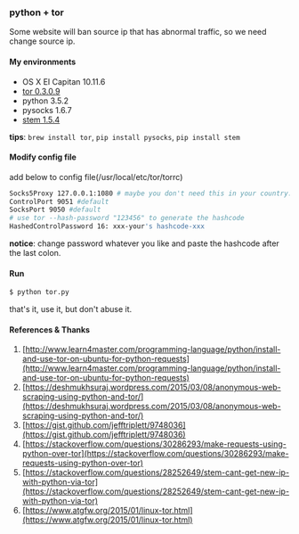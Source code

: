 ### python + tor

Some website will ban source ip that has abnormal traffic, so we need change source ip.

#### My environments

* OS X EI Capitan 10.11.6
* [tor 0.3.0.9](https://www.torproject.org/projects/torbrowser.html.en)
* python 3.5.2
* pysocks 1.6.7
* [stem 1.5.4](https://stem.torproject.org/)

**tips**: `brew install tor`, `pip install pysocks`, `pip install stem`

#### Modify config file

add below to config file(/usr/local/etc/tor/torrc)

```bash
Socks5Proxy 127.0.0.1:1080 # maybe you don't need this in your country.
ControlPort 9051 #default
SocksPort 9050 #default
# use tor --hash-password "123456" to generate the hashcode
HashedControlPassword 16: xxx-your's hashcode-xxx
```

**notice**: change password whatever you like and paste the hashcode after the last colon.

#### Run

```bash
$ python tor.py
```

that's it, use it, but don't abuse it.

#### References & Thanks

1. [http://www.learn4master.com/programming-language/python/install-and-use-tor-on-ubuntu-for-python-requests](http://www.learn4master.com/programming-language/python/install-and-use-tor-on-ubuntu-for-python-requests)
2. [https://deshmukhsuraj.wordpress.com/2015/03/08/anonymous-web-scraping-using-python-and-tor/](https://deshmukhsuraj.wordpress.com/2015/03/08/anonymous-web-scraping-using-python-and-tor/)
3. [https://gist.github.com/jefftriplett/9748036](https://gist.github.com/jefftriplett/9748036)
4. [https://stackoverflow.com/questions/30286293/make-requests-using-python-over-tor](https://stackoverflow.com/questions/30286293/make-requests-using-python-over-tor)
5. [https://stackoverflow.com/questions/28252649/stem-cant-get-new-ip-with-python-via-tor](https://stackoverflow.com/questions/28252649/stem-cant-get-new-ip-with-python-via-tor)
6. [https://www.atgfw.org/2015/01/linux-tor.html](https://www.atgfw.org/2015/01/linux-tor.html)
